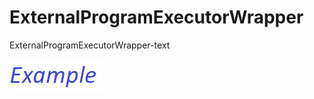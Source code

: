# ExternalProgramExecutorWrapper

ExternalProgramExecutorWrapper-text



![someimage](./../images/Example.png)
